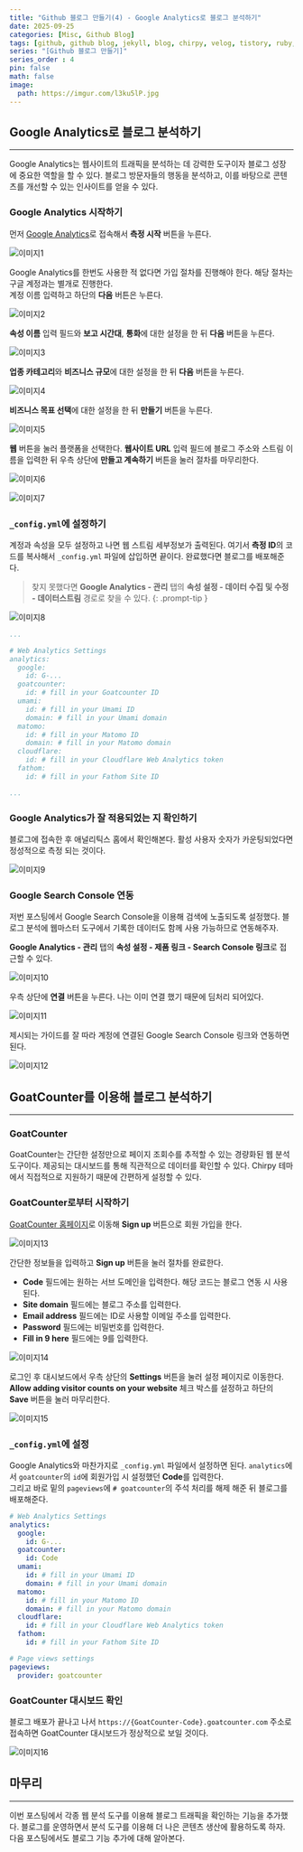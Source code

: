 ```yaml
---
title: "Github 블로그 만들기(4) - Google Analytics로 블로그 분석하기"
date: 2025-09-25
categories: [Misc, Github Blog]
tags: [github, github blog, jekyll, blog, chirpy, velog, tistory, ruby, google analytics, goatcounter, github 블로그, 깃허브, 블로그, 블로그 만들기]
series: "[Github 블로그 만들기]"
series_order : 4
pin: false
math: false
image:
  path: https://imgur.com/l3ku5lP.jpg
---
```


## Google Analytics로 블로그 분석하기

---

Google Analytics는 웹사이트의 트래픽을 분석하는 데 강력한 도구이자 블로그 성장에 중요한 역할을 할 수 있다. 블로그 방문자들의 행동을 분석하고, 이를 바탕으로 콘텐츠를 개선할 수 있는 인사이트를 얻을 수 있다.  

### Google Analytics 시작하기

먼저 [Google Analytics](https://analytics.google.com/analytics/web/?utm_source=marketingplatform.google.com&utm_medium=et&utm_campaign=marketingplatform.google.com/about/analytics/#/provision)로 접속해서 **측정 시작** 버튼을 누른다.  

![이미지1](https://imgur.com/YbdlU78.png)

Google Analytics를 한번도 사용한 적 없다면 가입 절차를 진행해야 한다. 해당 절차는 구글 계정과는 별개로 진행한다.  
계정 이름 입력하고 하단의 **다음** 버튼은 누른다.  

![이미지2](https://imgur.com/PAOi8GI.png)

**속성 이름** 입력 필드와 **보고 시간대**, **통화**에 대한 설정을 한 뒤 **다음** 버튼을 누른다.  

![이미지3](https://imgur.com/Qt6MObc.png)

**업종 카테고리**와 **비즈니스 규모**에 대한 설정을 한 뒤 **다음** 버튼을 누른다.  

![이미지4](https://imgur.com/VLGSwwS.png)

**비즈니스 목표 선택**에 대한 설정을 한 뒤 **만들기** 버튼을 누른다.  

![이미지5](https://imgur.com/DFiUJbb.png)

**웹** 버튼을 눌러 플랫폼을 선택한다. **웹사이트 URL** 입력 필드에 블로그 주소와 스트림 이름을 입력한 뒤 우측 상단에 **만들고 계속하기** 버튼을 눌러 절차를 마무리한다.

![이미지6](https://imgur.com/uTp5rvs.png)

![이미지7](https://imgur.com/AMgbkzt.png)

### `_config.yml`에 설정하기

계정과 속성을 모두 설정하고 나면 웹 스트림 세부정보가 출력된다. 여기서 **측정 ID**의 코드를 복사해서 `_config.yml` 파일에 삽입하면 끝이다. 완료했다면 블로그를 배포해준다.

> 찾지 못했다면 **Google Analytics - 관리** 탭의 **속성 설정 - 데이터 수집 및 수정 - 데이터스트림** 경로로 찾을 수 있다.
{: .prompt-tip }

![이미지8](https://imgur.com/vHNN9JD.png)

```yml
...

# Web Analytics Settings
analytics:
  google:
    id: G-...
  goatcounter:
    id: # fill in your Goatcounter ID
  umami:
    id: # fill in your Umami ID
    domain: # fill in your Umami domain
  matomo:
    id: # fill in your Matomo ID
    domain: # fill in your Matomo domain
  cloudflare:
    id: # fill in your Cloudflare Web Analytics token
  fathom:
    id: # fill in your Fathom Site ID

...
```

### Google Analytics가 잘 적용되었는 지 확인하기

블로그에 접속한 후 애널리틱스 홈에서 확인해본다. 활성 사용자 숫자가 카운팅되었다면 정성적으로 측정 되는 것이다.

![이미지9](https://imgur.com/aLin5qV.png)

### Google Search Console 연동

저번 포스팅에서 Google Search Console을 이용해 검색에 노출되도록 설정했다. 블로그 분석에 웹마스터 도구에서 기록한 데이터도 함께 사용 가능하므로 연동해주자.  

**Google Analytics - 관리** 탭의 **속성 설정 - 제품 링크 - Search Console 링크**로 접근할 수 있다.  

![이미지10](https://imgur.com/gcppMOe.png)

우측 상단에 **연결** 버튼을 누른다. 나는 이미 연결 했기 때문에 딤처리 되어있다.  

![이미지11](https://imgur.com/HffEeat.png)

제시되는 가이드를 잘 따라 계정에 연결된 Google Search Console 링크와 연동하면 된다.

![이미지12](https://imgur.com/M5BZRR6.png)

## GoatCounter를 이용해 블로그 분석하기

---

### GoatCounter

GoatCounter는 간단한 설정만으로 페이지 조회수를 추적할 수 있는 경량화된 웹 분석 도구이다. 제공되는 대시보드를 통해 직관적으로 데이터를 확인할 수 있다. Chirpy 테마에서 직접적으로 지원하기 때문에 간편하게 설정할 수 있다.

### GoatCounter로부터 시작하기

[GoatCounter 홈페이지](https://www.goatcounter.com/)로 이동해 **Sign up** 버튼으로 회원 가입을 한다.

![이미지13](https://imgur.com/V99zlff.png)

간단한 정보들을 입력하고 **Sign up** 버튼을 눌러 절차를 완료한다.  

- **Code** 필드에는 원하는 서브 도메인을 입력한다. 해당 코드는 블로그 연동 시 사용된다.
- **Site domain** 필드에는 블로그 주소를 입력한다.
- **Email address** 필드에는 ID로 사용할 이메일 주소를 입력한다.
- **Password** 필드에는 비밀번호를 입력한다.
- **Fill in 9 here** 필드에는 9를 입력한다.

![이미지14](https://imgur.com/OxxaSi1.png)

로그인 후 대시보드에서 우측 상단의 **Settings** 버튼을 눌러 설정 페이지로 이동한다. **Allow adding visitor counts on your website** 체크 박스를 설정하고 하단의 **Save** 버튼을 눌러 마무리한다.

![이미지15](https://imgur.com/TQzBq7i.png)

### `_config.yml`에 설정

Google Analytics와 마찬가지로 `_config.yml` 파일에서 설정하면 된다. `analytics`에서 `goatcounter`의 `id`에 회원가입 시 설정했던 **Code**를 입력한다.  
그리고 바로 밑의 `pageviews`에 `# goatcounter`의 주석 처리를 해제 해준 뒤 블로그를 배포해준다.

```yml
# Web Analytics Settings
analytics:
  google:
    id: G-...
  goatcounter:
    id: Code
  umami:
    id: # fill in your Umami ID
    domain: # fill in your Umami domain
  matomo:
    id: # fill in your Matomo ID
    domain: # fill in your Matomo domain
  cloudflare:
    id: # fill in your Cloudflare Web Analytics token
  fathom:
    id: # fill in your Fathom Site ID

# Page views settings
pageviews:
  provider: goatcounter 
```

### GoatCounter 대시보드 확인

블로그 배포가 끝나고 나서 `https://{GoatCounter-Code}.goatcounter.com` 주소로 접속하면 GoatCounter 대시보드가 정상적으로 보일 것이다.  

![이미지16](https://imgur.com/1P1X4Ph.png)

## 마무리

---

이번 포스팅에서 각종 웹 분석 도구를 이용해 블로그 트래픽을 확인하는 기능을 추가했다. 블로그를 운영하면서 분석 도구를 이용해 더 나은 콘텐츠 생산에 활용하도록 하자. 다음 포스팅에서도 블로그 기능 추가에 대해 알아본다.
